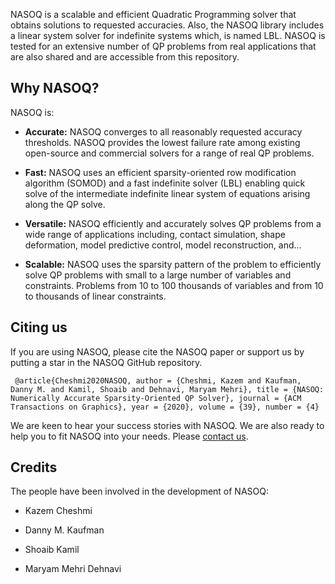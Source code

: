 
NASOQ is a scalable and efficient Quadratic Programming solver that obtains solutions to requested accuracies. Also, the NASOQ library includes a linear system solver for indefinite systems which, is named LBL.
NASOQ is tested for an extensive number of QP problems from real applications that are also shared and are accessible from this repository. 

## Why NASOQ?
NASOQ is:

* **Accurate:** NASOQ converges to all reasonably requested accuracy thresholds. NASOQ provides the lowest failure rate among existing open-source and commercial solvers for a range of real QP problems. 

* **Fast:** NASOQ uses an efficient sparsity-oriented row modification algorithm (SOMOD) and a fast indefinite solver (LBL) enabling quick solve of the intermediate indefinite linear system of equations arising along the QP solve.

* **Versatile:** NASOQ efficiently and accurately solves QP problems from a wide range of applications including, contact simulation, shape deformation, model predictive control, model reconstruction, and... 

* **Scalable:** NASOQ uses the sparsity pattern of the problem to efficiently solve QP problems with small to a large number of variables and constraints. Problems from 10 to 100 thousands of variables and from 10 to thousands of linear constraints.

## Citing us
If you are using NASOQ, please cite the NASOQ paper or support us by putting a star in the NASOQ GitHub repository.

```
 @article{Cheshmi2020NASOQ, author = {Cheshmi, Kazem and Kaufman, Danny M. and Kamil, Shoaib and Dehnavi, Maryam Mehri}, title = {NASOQ: Numerically Accurate Sparsity-Oriented QP Solver}, journal = {ACM Transactions on Graphics}, year = {2020}, volume = {39}, number = {4} 
 ```

We are keen to hear your success stories with NASOQ. We are also ready to help you to fit NASOQ into your needs. Please [contact us](mailto:kazem@cs.toronto.edu).

## Credits
The people have been involved in the development of NASOQ:

* Kazem Cheshmi

* Danny M. Kaufman

* Shoaib Kamil

* Maryam Mehri Dehnavi

